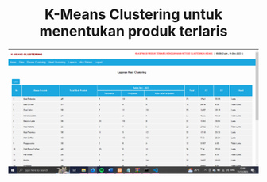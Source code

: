 <h1 align="center">K-Means Clustering untuk menentukan produk terlaris</h1>

<p align="center">
  <img src="porto/hasil.PNG" alt="Hasil K-Means Clustering">
</p>
